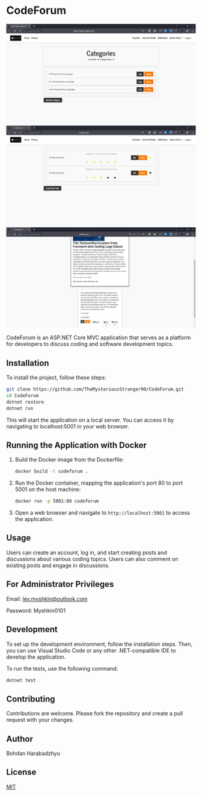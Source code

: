 # CodeForum

![Image 1](Screenshots/Screen1.png)
![Image 2](Screenshots/Screen2.png)
![Image 3](Screenshots/Screen3.png)

CodeForum is an ASP.NET Core MVC application that serves as a platform for developers to discuss coding and software development topics.

## Installation

To install the project, follow these steps:
```bash
git clone https://github.com/TheMysteriousStranger90/CodeForum.git
cd CodeForum
dotnet restore
dotnet run
```
This will start the application on a local server. You can access it by navigating to localhost:5001 in your web browser.

## Running the Application with Docker

1. Build the Docker image from the Dockerfile:

    ```bash
    docker build -t codeforum .
    ```

2. Run the Docker container, mapping the application's port 80 to port 5001 on the host machine:

    ```bash
    docker run -p 5001:80 codeforum
    ```

3. Open a web browser and navigate to `http://localhost:5001` to access the application.

## Usage
Users can create an account, log in, and start creating posts and discussions about various coding topics. Users can also comment on existing posts and engage in discussions.

## For Administrator Privileges
Email: lev.myshkin@outlook.com

Password: Myshkin0101

## Development
To set up the development environment, follow the installation steps. Then, you can use Visual Studio Code or any other .NET-compatible IDE to develop the application.

To run the tests, use the following command:
```bash
dotnet test
```

## Contributing
Contributions are welcome. Please fork the repository and create a pull request with your changes.

## Author

Bohdan Harabadzhyu

## License

[MIT](https://choosealicense.com/licenses/mit/)

